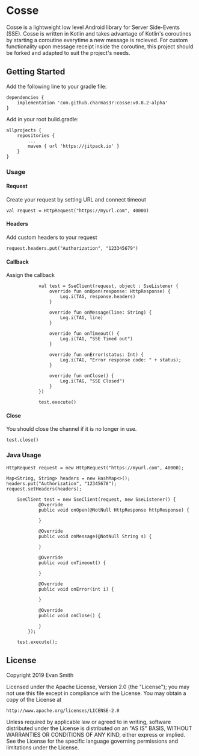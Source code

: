 # Cosse

Cosse is a lightweight low level Android library for Server Side-Events (SSE). Cosse is written in Kotlin and takes advantage of Kotlin's coroutines by starting a coroutine everytime a new message is recieved. For custom functionality upon message receipt inside the coroutine, this project should be forked and adapted to suit the project's needs.

## Getting Started

Add the following line to your gradle file:

```
dependencies {
    implementation 'com.github.charmas3r:cosse:v0.8.2-alpha'
}
```

Add in your root build.gradle:

```
allprojects {
	repositories {
		...
		maven { url 'https://jitpack.io' }
	}
}
```

### Usage

#### Request

Create your request by setting URL and connect timeout

```
val request = HttpRequest("https://myurl.com", 40000)
```

#### Headers

Add custom headers to your request

```
request.headers.put("Authorization", "123345679")
```

#### Callback

Assign the callback

```
            val test = SseClient(request, object : SseListener {
                override fun onOpen(response: HttpResponse) {
                    Log.i(TAG, response.headers)
                }

                override fun onMessage(line: String) {
                    Log.i(TAG, line)
                }

                override fun onTimeout() {
                    Log.i(TAG, "SSE Timed out")
                }

                override fun onError(status: Int) {
                    Log.i(TAG, "Error response code: " + status);
                }

                override fun onClose() {
                    Log.i(TAG, "SSE Closed")
                }
            })

            test.execute()
```

#### Close

You should close the channel if it is no longer in use.

```
test.close()
```

### Java Usage

```
HttpRequest request = new HttpRequest("https://myurl.com", 40000);

Map<String, String> headers = new HashMap<>();
headers.put("Authorization", "12345678");
request.setHeaders(headers);

	SseClient test = new SseClient(request, new SseListener() {
            @Override
            public void onOpen(@NotNull HttpResponse httpResponse) {
                
            }

            @Override
            public void onMessage(@NotNull String s) {

            }

            @Override
            public void onTimeout() {

            }

            @Override
            public void onError(int i) {

            }

            @Override
            public void onClose() {

            }
        });
        
	test.execute();
```

## License

Copyright 2019 Evan Smith

Licensed under the Apache License, Version 2.0 (the "License");
you may not use this file except in compliance with the License.
You may obtain a copy of the License at

    http://www.apache.org/licenses/LICENSE-2.0

Unless required by applicable law or agreed to in writing, software
distributed under the License is distributed on an "AS IS" BASIS,
WITHOUT WARRANTIES OR CONDITIONS OF ANY KIND, either express or implied.
See the License for the specific language governing permissions and
limitations under the License.
